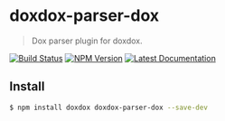 # doxdox-parser-dox

> Dox parser plugin for doxdox.

[![Build Status](https://travis-ci.org/neogeek/doxdox-parser-dox.svg?branch=master)](https://travis-ci.org/neogeek/doxdox-parser-dox)
[![NPM Version](http://img.shields.io/npm/v/doxdox-parser-dox.svg?style=flat)](https://www.npmjs.org/package/doxdox-parser-dox)
[![Latest Documentation](https://doxdox.org/images/badge-flat.svg)](https://doxdox.org/neogeek/doxdox-parser-dox)

## Install

```bash
$ npm install doxdox doxdox-parser-dox --save-dev
```
